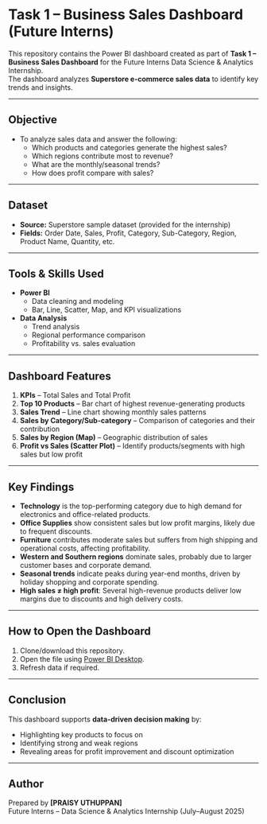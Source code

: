 # Task 1 – Business Sales Dashboard (Future Interns)

This repository contains the Power BI dashboard created as part of **Task 1 – Business Sales Dashboard** for the Future Interns Data Science & Analytics Internship.  
The dashboard analyzes **Superstore e-commerce sales data** to identify key trends and insights.

---

## **Objective**

- To analyze sales data and answer the following:
  - Which products and categories generate the highest sales?
  - Which regions contribute most to revenue?
  - What are the monthly/seasonal trends?
  - How does profit compare with sales?

---

## **Dataset**

- **Source:** Superstore sample dataset (provided for the internship)
- **Fields:** Order Date, Sales, Profit, Category, Sub-Category, Region, Product Name, Quantity, etc.

---

## **Tools & Skills Used**

- **Power BI**
  - Data cleaning and modeling
  - Bar, Line, Scatter, Map, and KPI visualizations
- **Data Analysis**
  - Trend analysis
  - Regional performance comparison
  - Profitability vs. sales evaluation

---

## **Dashboard Features**

1. **KPIs** – Total Sales and Total Profit
2. **Top 10 Products** – Bar chart of highest revenue-generating products
3. **Sales Trend** – Line chart showing monthly sales patterns
4. **Sales by Category/Sub-category** – Comparison of categories and their contribution
5. **Sales by Region (Map)** – Geographic distribution of sales
6. **Profit vs Sales (Scatter Plot)** – Identify products/segments with high sales but low profit

---

## **Key Findings**

- **Technology** is the top-performing category due to high demand for electronics and office-related products.
- **Office Supplies** show consistent sales but low profit margins, likely due to frequent discounts.
- **Furniture** contributes moderate sales but suffers from high shipping and operational costs, affecting profitability.
- **Western and Southern regions** dominate sales, probably due to larger customer bases and corporate demand.
- **Seasonal trends** indicate peaks during year-end months, driven by holiday shopping and corporate spending.
- **High sales ≠ high profit**: Several high-revenue products deliver low margins due to discounts and high delivery costs.

---

## **How to Open the Dashboard**

1. Clone/download this repository.
2. Open the file  using [Power BI Desktop](https://powerbi.microsoft.com/desktop/).
3. Refresh data if required.

---

## **Conclusion**

This dashboard supports **data-driven decision making** by:
- Highlighting key products to focus on
- Identifying strong and weak regions
- Revealing areas for profit improvement and discount optimization

---

## **Author**

Prepared by **[PRAISY UTHUPPAN]**  
Future Interns – Data Science & Analytics Internship (July–August 2025)

